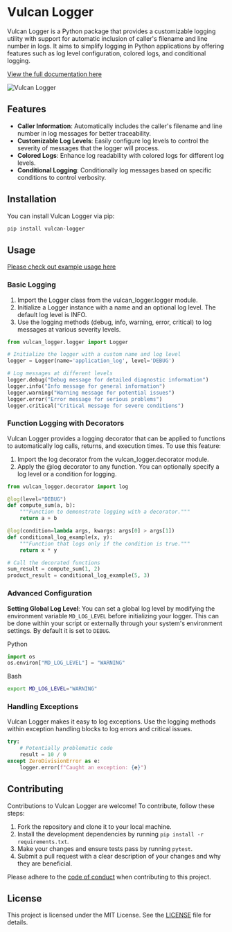 # Vulcan Logger
Vulcan Logger is a Python package that provides a customizable logging utility with support for automatic inclusion of caller's filename and line number in logs. It aims to simplify logging in Python applications by offering features such as log level configuration, colored logs, and conditional logging.

[View the full documentation here](https://vulcan-logger.readthedocs.io/en/latest/)

![Vulcan Logger](https://raw.githubusercontent.com/nodadyoushutup/vulcan-logger/main/docs/img/examples.png)

## Features
- **Caller Information**: Automatically includes the caller's filename and line number in log messages for better traceability.
- **Customizable Log Levels**: Easily configure log levels to control the severity of messages that the logger will process.
- **Colored Logs**: Enhance log readability with colored logs for different log levels.
- **Conditional Logging**: Conditionally log messages based on specific conditions to control verbosity.

## Installation
You can install Vulcan Logger via pip:

```bash
pip install vulcan-logger
```

## Usage
[Please check out example usage here](https://github.com/nodadyoushutup/vulcan-logger/blob/main/example/example.py)

### Basic Logging
1. Import the Logger class from the vulcan_logger.logger module.
2. Initialize a Logger instance with a name and an optional log level. The default log level is INFO.
3. Use the logging methods (debug, info, warning, error, critical) to log messages at various severity levels.
```python
from vulcan_logger.logger import Logger

# Initialize the logger with a custom name and log level
logger = Logger(name='application_log', level='DEBUG')

# Log messages at different levels
logger.debug("Debug message for detailed diagnostic information")
logger.info("Info message for general information")
logger.warning("Warning message for potential issues")
logger.error("Error message for serious problems")
logger.critical("Critical message for severe conditions")
```

### Function Logging with Decorators
Vulcan Logger provides a logging decorator that can be applied to functions to automatically log calls, returns, and execution times. To use this feature:

1. Import the log decorator from the vulcan_logger.decorator module.
2. Apply the @log decorator to any function. You can optionally specify a log level or a condition for logging.
```python
from vulcan_logger.decorator import log

@log(level="DEBUG")
def compute_sum(a, b):
    """Function to demonstrate logging with a decorator."""
    return a + b

@log(condition=lambda args, kwargs: args[0] > args[1])
def conditional_log_example(x, y):
    """Function that logs only if the condition is true."""
    return x * y

# Call the decorated functions
sum_result = compute_sum(1, 2)
product_result = conditional_log_example(5, 3)
```

### Advanced Configuration
**Setting Global Log Level**: You can set a global log level by modifying the environment variable `MD_LOG_LEVEL` before initializing your logger. This can be done within your script or externally through your system's environment settings. By default it is set to `DEBUG`.

Python
```python
import os
os.environ["MD_LOG_LEVEL"] = "WARNING"
```
Bash
```bash
export MD_LOG_LEVEL="WARNING"
```

### Handling Exceptions
Vulcan Logger makes it easy to log exceptions. Use the logging methods within exception handling blocks to log errors and critical issues.

```python
try:
    # Potentially problematic code
    result = 10 / 0
except ZeroDivisionError as e:
    logger.error(f"Caught an exception: {e}")
```

## Contributing
Contributions to Vulcan Logger are welcome! To contribute, follow these steps:

1. Fork the repository and clone it to your local machine.
2. Install the development dependencies by running `pip install -r requirements.txt`.
3. Make your changes and ensure tests pass by running `pytest`.
4. Submit a pull request with a clear description of your changes and why they are beneficial.

Please adhere to the [code of conduct](https://github.com/jacobfholland/vulcan-logger/blob/main/docs/CODE_OF_CONDUCT.md) when contributing to this project.

## License
This project is licensed under the MIT License. See the [LICENSE](https://github.com/jacobfholland/vulcan-logger/blob/main/LICENSE) file for details.
